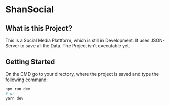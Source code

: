# ShanSocial

## What is this Project?
This is a Social Media Plattform, which is still in Development. It uses JSON-Server to save all the Data.
The Project isn't executable yet.

## Getting Started

On the CMD go to your directory, where the project is saved and type the following command: 

```bash
npm run dev
# or
yarn dev
```
